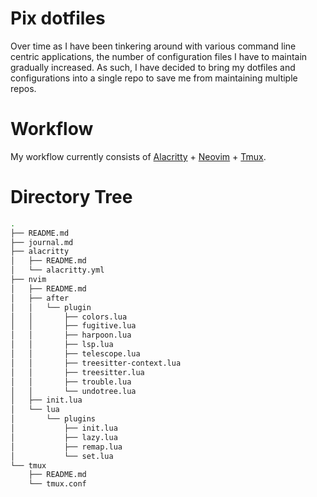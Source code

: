 # Pix dotfiles
Over time as I have been tinkering around with various command line centric applications, the number of configuration files I have to maintain gradually increased. As such, I have decided to bring my dotfiles and configurations into a single repo to save me from maintaining multiple repos.

# Workflow
My workflow currently consists of [Alacritty](alacritty/README.md) + [Neovim](nvim/README.md) + [Tmux](tmux/README.md).

# Directory Tree
```bash
.
├── README.md
├── journal.md
├── alacritty
│   ├── README.md
│   └── alacritty.yml
├── nvim
│   ├── README.md
│   ├── after
│   │   └── plugin
│   │       ├── colors.lua
│   │       ├── fugitive.lua
│   │       ├── harpoon.lua
│   │       ├── lsp.lua
│   │       ├── telescope.lua
│   │       ├── treesitter-context.lua
│   │       ├── treesitter.lua
│   │       ├── trouble.lua
│   │       └── undotree.lua
│   ├── init.lua
│   └── lua
│       └── plugins
│           ├── init.lua
│           ├── lazy.lua
│           ├── remap.lua
│           └── set.lua
└── tmux
    ├── README.md
    └── tmux.conf
```
